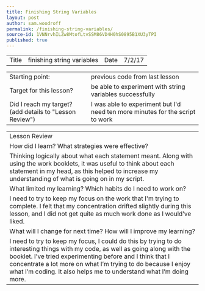 ```yaml
---
title: Finishing String Variables
layout: post
author: sam.woodroff
permalink: /finishing-string-variables/
source-id: 1VNNrvhILZw8MtofLtvSSM86VD4H0hS0895B1XU3yTPI
published: true
---
```

<table>
  <tr>
    <td>Title</td>
    <td>finishing string variables </td>
    <td>Date</td>
    <td>7/2/17</td>
  </tr>
</table>


<table>
  <tr>
    <td>Starting point:</td>
    <td>previous code from last lesson</td>
  </tr>
  <tr>
    <td>Target for this lesson?</td>
    <td>be able to experiment with string variables successfully </td>
  </tr>
  <tr>
    <td>Did I reach my target? 
(add details to "Lesson Review")</td>
    <td> I was able to experiment but I'd need ten more minutes for the script to work</td>
  </tr>
</table>


<table>
  <tr>
    <td>Lesson Review</td>
  </tr>
  <tr>
    <td>How did I learn? What strategies were effective? </td>
  </tr>
  <tr>
    <td>Thinking logically about what each statement meant. Along with using the work booklets, it was useful to think about each statement in my head, as this helped to increase my understanding of what is going on in my script.</td>
  </tr>
  <tr>
    <td>What limited my learning? Which habits do I need to work on? </td>
  </tr>
  <tr>
    <td>I need to try to keep my focus on the work that I'm trying to complete. I felt that my concentration drifted slightly during this lesson, and I did not get quite as much work done as I would’ve liked.</td>
  </tr>
  <tr>
    <td>What will I change for next time? How will I improve my learning?</td>
  </tr>
  <tr>
    <td>I need to try to keep my focus, I could do this by trying to do interesting things with my code, as well as going along with the booklet. I’ve tried experimenting before and I think that I concentrate a lot more on what I’m trying to do because I enjoy what I’m coding. It also helps me to understand what I’m doing more.</td>
  </tr>
</table>


